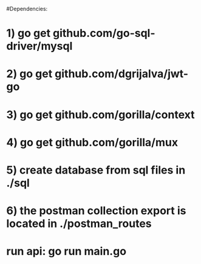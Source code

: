 #Dependencies:
# 1) go get github.com/go-sql-driver/mysql

# 2) go get github.com/dgrijalva/jwt-go

# 3) go get github.com/gorilla/context

# 4) go get github.com/gorilla/mux

# 5) create database from sql files in ./sql

# 6) the postman collection export is located in ./postman_routes

# run api: go run main.go